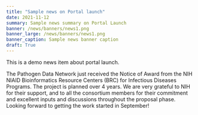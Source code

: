 ```yaml
---
title: "Sample news on Portal launch"
date: 2021-11-12
summary: Sample news summary on Portal Launch
banner: /news/banners/news1.png
banner_large: /news/banners/news1.png
banner_caption: Sample news banner caption
draft: True
---
```


This is a demo news item about portal launch.

The Pathogen Data Network just received the Notice of Award from the NIH NIAID Bioinformatics Resource Centers (BRC) for Infectious Diseases Programs. The project is planned over 4 years. We are very grateful to NIH for their support, and to all the consortium members for their commitment and excellent inputs and discussions throughout the proposal phase. Looking forward to getting the work started in September!
